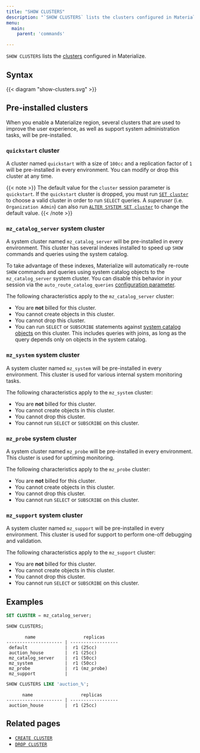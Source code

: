 ```yaml
---
title: "SHOW CLUSTERS"
description: "`SHOW CLUSTERS` lists the clusters configured in Materialize."
menu:
  main:
    parent: 'commands'

---
```


`SHOW CLUSTERS` lists the [clusters](/get-started/key-concepts/#clusters) configured in Materialize.

## Syntax

{{< diagram "show-clusters.svg" >}}

## Pre-installed clusters

When you enable a Materialize region, several clusters that are used to improve
the user experience, as well as support system administration tasks, will be
pre-installed.

### `quickstart` cluster

A cluster named `quickstart` with a size of `100cc` and a replication factor of
`1` will be pre-installed in every environment. You can modify or drop this
cluster at any time.

{{< note >}}
The default value for the `cluster` session parameter is `quickstart`.
If the `quickstart` cluster is dropped, you must run [`SET cluster`](/sql/select/#ad-hoc-queries)
to choose a valid cluster in order to run `SELECT` queries. A _superuser_ (i.e. `Organization Admin`)
can also run [`ALTER SYSTEM SET cluster`](/sql/alter-system-set) to change the
default value.
{{< /note >}}

### `mz_catalog_server` system cluster

A system cluster named `mz_catalog_server` will be pre-installed in every
environment. This cluster has several indexes installed to speed up `SHOW`
commands and queries using the system catalog.

To take advantage of these indexes, Materialize will automatically re-route
`SHOW` commands and queries using system catalog objects to the
`mz_catalog_server` system cluster. You can disable this behavior in
your session via the `auto_route_catalog_queries`
[configuration parameter](/sql/show/#other-configuration-parameters).

The following characteristics apply to the `mz_catalog_server` cluster:

  * You are **not** billed for this cluster.
  * You cannot create objects in this cluster.
  * You cannot drop this cluster.
  * You can run `SELECT` or `SUBSCRIBE` statements against [system catalog
  objects](https://materialize.com/docs/sql/system-catalog/) on this cluster.
  This includes queries with joins, as long as the query depends only on objects
  in the system catalog.

### `mz_system` system cluster

A system cluster named `mz_system` will be pre-installed in every environment.
This cluster is used for various internal system monitoring tasks.

The following characteristics apply to the `mz_system` cluster:

  * You are **not** billed for this cluster.
  * You cannot create objects in this cluster.
  * You cannot drop this cluster.
  * You cannot run `SELECT` or `SUBSCRIBE` on this cluster.

### `mz_probe` system cluster

A system cluster named `mz_probe` will be pre-installed in every environment.
This cluster is used for uptiming monitoring.

The following characteristics apply to the `mz_probe` cluster:

  * You are **not** billed for this cluster.
  * You cannot create objects in this cluster.
  * You cannot drop this cluster.
  * You cannot run `SELECT` or `SUBSCRIBE` on this cluster.

### `mz_support` system cluster

A system cluster named `mz_support` will be pre-installed in every environment.
This cluster is used for support to perform one-off debugging and validation.

The following characteristics apply to the `mz_support` cluster:

  * You are **not** billed for this cluster.
  * You cannot create objects in this cluster.
  * You cannot drop this cluster.
  * You cannot run `SELECT` or `SUBSCRIBE` on this cluster.

## Examples

```sql
SET CLUSTER = mz_catalog_server;

SHOW CLUSTERS;
```

```nofmt
       name                  replicas
--------------------- | ------------------
 default              |  r1 (25cc)
 auction_house        |  r1 (25cc)
 mz_catalog_server    |  r1 (50cc)
 mz_system            |  r1 (50cc)
 mz_probe             |  r1 (mz_probe)
 mz_support           |
```

```sql
SHOW CLUSTERS LIKE 'auction_%';
```

```nofmt
      name                  replicas
--------------------- | ------------------
 auction_house        |  r1 (25cc)
```


## Related pages

- [`CREATE CLUSTER`](../create-cluster)
- [`DROP CLUSTER`](../drop-cluster)
